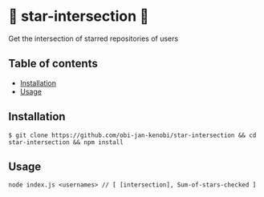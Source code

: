 # :star2: star-intersection :star2:

Get the intersection of starred repositories of users

## Table of contents
 - [Installation](#installation)
 - [Usage](#usage)

## Installation
```
$ git clone https://github.com/obi-jan-kenobi/star-intersection && cd star-intersection && npm install
```

## Usage
```Shell
node index.js <usernames> // [ [intersection], Sum-of-stars-checked ]
```
